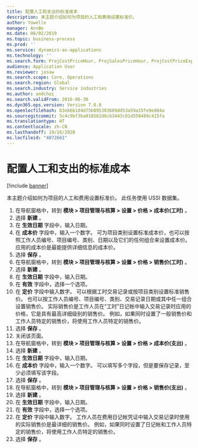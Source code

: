 ```yaml
---
title: 配置人工和支出的标准成本
description: 本主题介绍如何为项目的人工和费用设置标准价。
author: Yowelle
manager: AnnBe
ms.date: 08/02/2019
ms.topic: business-process
ms.prod: ''
ms.service: dynamics-ax-applications
ms.technology: ''
ms.search.form: ProjCostPriceHour, ProjSalesPriceHour, ProjCostPriceExpense, ProjSalesPriceCost
audience: Application User
ms.reviewer: josaw
ms.search.scope: Core, Operations
ms.search.region: Global
ms.search.industry: Service industries
ms.author: andchoi
ms.search.validFrom: 2016-06-30
ms.dyn365.ops.version: Version 7.0.0
ms.openlocfilehash: b3eb6b1d4d75b095383689dd53a59a15fe9e884a
ms.sourcegitcommit: 5c4c9bf3ba018562d6cb3443c01d550489c415fa
ms.translationtype: HT
ms.contentlocale: zh-CN
ms.lasthandoff: 10/16/2020
ms.locfileid: "4072661"
---
```

# <a name="configure-standard-costs-for-labor-and-expenses"></a>配置人工和支出的标准成本

[!include [banner](../../includes/banner.md)]

本主题介绍如何为项目的人工和费用设置标准价。 此任务使用 USSI 数据集。

1. 在导航窗格中，转到 **模块 > 项目管理与核算 > 设置 > 价格 > 成本价(工时)** 。
2. 选择 **新建** 。
3. 在 **生效日期** 字段中，输入日期。
4. 在 **成本价** 字段中，输入一个数字。 可为项目类别设置标准成本价，也可以按照工作人员编号、项目编号、类别、日期以及它们的任何组合来设置成本价。 应用的成本价是最能提供详细信息的成本价。  
5. 选择 **保存** 。
6. 在导航窗格中，转到 **模块 > 项目管理与核算 > 设置 > 价格 > 销售价(工时)** 。
7. 选择 **新建** 。
8. 在 **生效日期** 字段中，输入日期。
9. 在 **有效** 字段中，选择一个选项。
10. 在 **定价** 字段中输入数字。 可以根据工时交易记录或按项目类别设置标准销售价。 也可以按工作人员编号、项目编号、类别、交易记录日期或其中任一组合设置销售价。 实际销售价是工作人员在“工时”日记帐中输入交易记录时应用的价格，它是具有最高详细级别的销售价。 例如，如果同时设置了一般销售价和工作人员特定的销售价，将使用工作人员特定的销售价。  
11. 选择 **保存** 。
12. 关闭该页面。
13. 在导航窗格中，转到 **模块 > 项目管理与核算 > 设置 > 价格 > 成本价(支出)** 。
14. 选择 **新建** 。
15. 在 **生效日期** 字段中，输入日期。
16. 在 **成本价** 字段中，输入一个数字。 可以填写多个字段，但是要保存记录，至少必须填写该字段。  
17. 选择 **保存** 。
18. 在导航窗格中，转到 **模块 > 项目管理与核算 > 设置 > 价格 > 销售价(支出)** 。
19. 选择 **新建** 。
20. 在 **生效日期** 字段中，输入日期。
21. 在 **有效** 字段中，选择一个选项。
22. 在 **定价** 字段中输入数字。 工作人员在费用日记帐凭证中输入交易记录时使用的实际销售价是最详细的销售价。 例如，如果同时设置了日记帐和工作人员特定的销售价，将使用工作人员特定的销售价。  
23. 选择 **保存** 。


